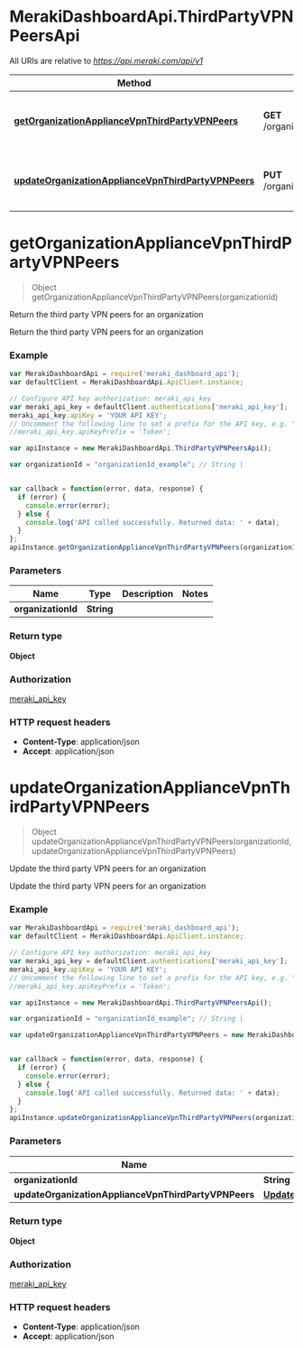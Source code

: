 # MerakiDashboardApi.ThirdPartyVPNPeersApi

All URIs are relative to *https://api.meraki.com/api/v1*

Method | HTTP request | Description
------------- | ------------- | -------------
[**getOrganizationApplianceVpnThirdPartyVPNPeers**](ThirdPartyVPNPeersApi.md#getOrganizationApplianceVpnThirdPartyVPNPeers) | **GET** /organizations/{organizationId}/appliance/vpn/thirdPartyVPNPeers | Return the third party VPN peers for an organization
[**updateOrganizationApplianceVpnThirdPartyVPNPeers**](ThirdPartyVPNPeersApi.md#updateOrganizationApplianceVpnThirdPartyVPNPeers) | **PUT** /organizations/{organizationId}/appliance/vpn/thirdPartyVPNPeers | Update the third party VPN peers for an organization


<a name="getOrganizationApplianceVpnThirdPartyVPNPeers"></a>
# **getOrganizationApplianceVpnThirdPartyVPNPeers**
> Object getOrganizationApplianceVpnThirdPartyVPNPeers(organizationId)

Return the third party VPN peers for an organization

Return the third party VPN peers for an organization

### Example
```javascript
var MerakiDashboardApi = require('meraki_dashboard_api');
var defaultClient = MerakiDashboardApi.ApiClient.instance;

// Configure API key authorization: meraki_api_key
var meraki_api_key = defaultClient.authentications['meraki_api_key'];
meraki_api_key.apiKey = 'YOUR API KEY';
// Uncomment the following line to set a prefix for the API key, e.g. "Token" (defaults to null)
//meraki_api_key.apiKeyPrefix = 'Token';

var apiInstance = new MerakiDashboardApi.ThirdPartyVPNPeersApi();

var organizationId = "organizationId_example"; // String | 


var callback = function(error, data, response) {
  if (error) {
    console.error(error);
  } else {
    console.log('API called successfully. Returned data: ' + data);
  }
};
apiInstance.getOrganizationApplianceVpnThirdPartyVPNPeers(organizationId, callback);
```

### Parameters

Name | Type | Description  | Notes
------------- | ------------- | ------------- | -------------
 **organizationId** | **String**|  | 

### Return type

**Object**

### Authorization

[meraki_api_key](../README.md#meraki_api_key)

### HTTP request headers

 - **Content-Type**: application/json
 - **Accept**: application/json

<a name="updateOrganizationApplianceVpnThirdPartyVPNPeers"></a>
# **updateOrganizationApplianceVpnThirdPartyVPNPeers**
> Object updateOrganizationApplianceVpnThirdPartyVPNPeers(organizationId, updateOrganizationApplianceVpnThirdPartyVPNPeers)

Update the third party VPN peers for an organization

Update the third party VPN peers for an organization

### Example
```javascript
var MerakiDashboardApi = require('meraki_dashboard_api');
var defaultClient = MerakiDashboardApi.ApiClient.instance;

// Configure API key authorization: meraki_api_key
var meraki_api_key = defaultClient.authentications['meraki_api_key'];
meraki_api_key.apiKey = 'YOUR API KEY';
// Uncomment the following line to set a prefix for the API key, e.g. "Token" (defaults to null)
//meraki_api_key.apiKeyPrefix = 'Token';

var apiInstance = new MerakiDashboardApi.ThirdPartyVPNPeersApi();

var organizationId = "organizationId_example"; // String | 

var updateOrganizationApplianceVpnThirdPartyVPNPeers = new MerakiDashboardApi.UpdateOrganizationApplianceVpnThirdPartyVPNPeers(); // UpdateOrganizationApplianceVpnThirdPartyVPNPeers | 


var callback = function(error, data, response) {
  if (error) {
    console.error(error);
  } else {
    console.log('API called successfully. Returned data: ' + data);
  }
};
apiInstance.updateOrganizationApplianceVpnThirdPartyVPNPeers(organizationId, updateOrganizationApplianceVpnThirdPartyVPNPeers, callback);
```

### Parameters

Name | Type | Description  | Notes
------------- | ------------- | ------------- | -------------
 **organizationId** | **String**|  | 
 **updateOrganizationApplianceVpnThirdPartyVPNPeers** | [**UpdateOrganizationApplianceVpnThirdPartyVPNPeers**](UpdateOrganizationApplianceVpnThirdPartyVPNPeers.md)|  | 

### Return type

**Object**

### Authorization

[meraki_api_key](../README.md#meraki_api_key)

### HTTP request headers

 - **Content-Type**: application/json
 - **Accept**: application/json

